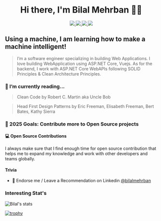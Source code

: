 <h1 align="center">Hi there, I'm Bilal Mehrban 👋😲</h1>
<p align="center"> 
 <a href="https://twitter.com/bilalmehrban" alt="twitter">
   <img src="https://img.shields.io/badge/-@bilalmehrban-%231DA1F2?style=flat-square&logo=twitter&logoColor=ffffff" />
 </a>
 <a href="https://github.com/bilalmehrban" alt="mukesh's github">
   <img src="https://img.shields.io/badge/-@bilalmehrban-%23181717?style=flat-square&logo=github" />
 </a>
 <a href="https://www.linkedin.com/in/bilalmehrban" alt="mukesh's linkedin">
   <img src="https://img.shields.io/badge/-bilalmehrban-blue?style=flat-square&logo=Linkedin&logoColor=white&link=https://www.linkedin.com/in/bilalmehrban" />
 </a>
 <a>
   <img src="https://komarev.com/ghpvc/?username=bilalmehrban&color=ff69b4&style=flat-square" />
 </a>
</p>

## Using a machine, I am learning how to make a machine intelligent!

>I’m a software engineer specializing in building Web Applications. I love building WebApplication using ASP.NET Core, Vuejs. As for the backend, I work with ASP.NET Core WebAPIs following SOLID Principles & Clean Architecture Principles. 

### 📘 I’m currently reading...
>Clean Code by Robert C. Martin aka Uncle Bob

>Head First Design Patterns by Eric Freeman, Elisabeth Freeman, Bert Bates, Kathy Sierra
### 🥅 2025 Goals: Contribute more to Open Source projects

#### 💻 Open Source Contributions

I always make sure that I find enough time for open source contribution that helps me to expand my knowledge and work with other developers and teams globally.

#### Trivia
- 🦸 Endorse me / Leave a Recommendation on Linkedin [@bilalmehrban](https://www.linkedin.com/in/bilalmehrban/)

### Interesting Stat's
![Bilal's stats](https://github-readme-stats.vercel.app/api?username=bilalmehrban&show_icons=true&count_private=true)

[![trophy](https://github-profile-trophy.vercel.app/?username=bilalmehrban&theme=onedark)](https://github.com/bilalmehrban)

